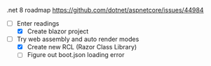 
.net 8 roadmap https://github.com/dotnet/aspnetcore/issues/44984
- [ ] Enter readings
  - [X] Create blazor project
- [ ] Try web assembly and auto render modes
  - [X] Create new RCL (Razor Class Library)
  - [ ] Figure out boot.json loading error